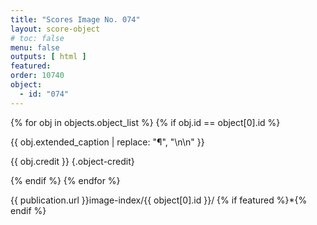 ```yaml
---
title: "Scores Image No. 074"
layout: score-object
# toc: false
menu: false
outputs: [ html ]
featured: 
order: 10740
object:
  - id: "074"
---
```


{% for obj in objects.object_list %}
{% if obj.id == object[0].id %}

{{ obj.extended_caption | replace: "¶", "\n\n" }}

{{ obj.credit }} {.object-credit}

{% endif %}
{% endfor %}

<div class="object-credit object-url is-print-only">

{{ publication.url }}image-index/{{ object[0].id }}/ {% if featured %}*{% endif %}

</div>

